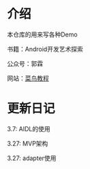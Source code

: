 # 介绍
本仓库的用来写各种Demo

书籍：Android开发艺术探索

公众号：郭霖

网站：[菜鸟教程](https://www.runoob.com/)



# 更新日记
3.7: AIDL的使用

3.27: MVP架构

3.27: adapter使用